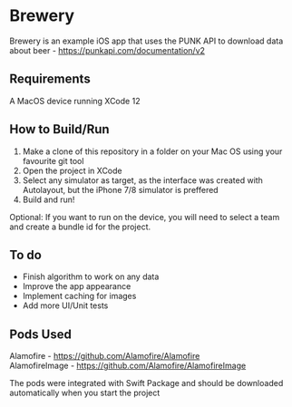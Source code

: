 # Brewery

Brewery is an example iOS app that uses the PUNK API to download data about beer - https://punkapi.com/documentation/v2

## Requirements

A MacOS device running XCode 12

## How to Build/Run

1. Make a clone of this repository in a folder on your Mac OS using your favourite git tool  
2. Open the project in XCode
3. Select any simulator as target, as the interface was created with Autolayout, but the iPhone 7/8 simulator is preffered 
4. Build and run!

Optional: If you want to run on the device, you will need to select a team and create a bundle id for the project.

## To do

- Finish algorithm to work on any data
- Improve the app appearance
- Implement caching for images
- Add more UI/Unit tests

## Pods Used

Alamofire - https://github.com/Alamofire/Alamofire  
AlamofireImage - https://github.com/Alamofire/AlamofireImage

The pods were integrated with Swift Package and should be downloaded automatically when you start the project
